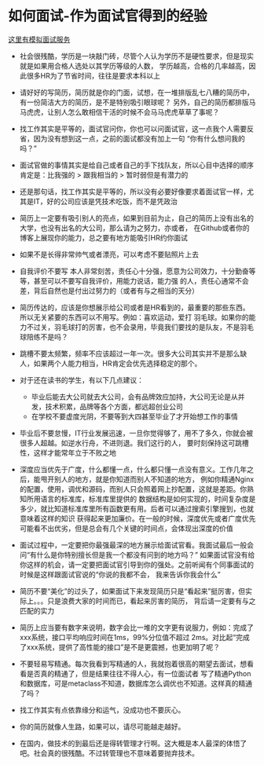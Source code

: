 # 如何面试-作为面试官得到的经验

[这里有模拟面试服务](https://tiku.jiajunhuang.com)

- 社会很残酷，学历是一块敲门砖，尽管个人认为学历不是硬性要求，但是现实就是如果用合格人选处以其学历等级的人数，
学历越高，合格的几率越高，因此很多HR为了节省时间，往往是要求本科以上

- 请好好的写简历，简历就是你的门面，试想，在一堆排版乱七八糟的简历中，有一份简洁大方的简历，是不是特别吸引眼球呢？
另外，自己的简历都排版马马虎虎，让别人怎么敢相信干活的时候不会马马虎虎草草了事呢？

- 找工作其实是平等的，面试官问你，你也可以问面试官，这一点我个人需要反省，因为没有想到这一点，之前的面试都没有加上一句
“你有什么想问我的吗？”

- 面试官做的事情其实是给自己或者自己的手下找队友，所以心目中选择的顺序肯定是：比我强的 > 跟我相当的 > 暂时弱但是有潜力的

- 还是那句话，找工作其实是平等的，所以没有必要好像要求着面试官一样，尤其是IT，好的公司应该是凭技术吃饭，而不是凭政治

- 简历上一定要有吸引别人的亮点，如果到目前为止，自己的简历上没有出名的大学，也没有出名的大公司，那么请为之努力，亦或者，
在Github或者你的博客上展现你的能力，总之要有地方能吸引HR约你面试

- 如果不是长得非常帅气或者漂亮，可以考虑不要贴照片上去

- 自我评价不要写 本人非常刻苦，责任心十分强，愿意为公司效力，十分勤奋等等，甚至可以不要写自我评价，用能力说话，能力强
的人，责任心通常不会差，背后自然也是付出过努力的（或者有与之相当的天分）

- 简历传达的，应该是你想展示给公司或者是HR看到的，最重要的那些东西。所以无关紧要的东西可以不用写。例如：喜欢运动，爱打
羽毛球。如果你的能力不过关，羽毛球打的厉害，也不会录用，毕竟我们要找的是队友，不是羽毛球陪练不是吗？

- 跳槽不要太频繁，频率不应该超过一年一次。很多大公司其实并不是那么缺人，如果两个人能力相当，HR肯定会优先选择稳定的那个。

- 对于还在读书的学生，有以下几点建议：

    - 毕业后能去大公司就去大公司，会有品牌效应加持，大公司无论是从并发，技术积累，品牌等各个方面，都远超创业公司
    - 在学校不要虚度光阴，不要等到大四甚至毕业了才开始想工作的事情

- 毕业后不要怠慢，IT行业发展迅速，一旦你觉得够了，用不了多久，你就会被很多人超越。如逆水行舟，不进则退。我们这行的人，
要时刻保持这可跳槽性，这样才能常年立于不败之地

- 深度应当优先于广度，什么都懂一点，什么都只懂一点没有意义。工作几年之后，能甩开别人的地方，就是你知道而别人不知道的地方，
例如你精通Nginx的配置，使用，调优和源码，而别人只会照着网上抄配置，这就是差距。你熟知所用语言的标准库，标准库里提供的
数据结构是如何实现的，时间复杂度是多少，就比知道标准库里所有函数更有用。后者可以通过搜索引擎搜到，也就意味着这样的知识
获得起来更加廉价。在一般的时候，深度优先或者广度优先可能看不出优劣，但是总会有几个关键的时间点，会体现出深度的价值

- 面试过程中，一定要把你最强最深的地方展示给面试官看。我面试最后一般会问“有什么是你特别擅长但是我一个都没有问到的地方吗？”
如果面试官没有给你这样的机会，请一定要把面试官引导到你的强处。之前听闻有个同事面试的时候是这样跟面试官说的“你说的我都不会，
我来告诉你我会什么”

- 简历不要“美化”的过头了，如果面试下来发现简历只是“看起来”挺厉害，但实际上。。。只是浪费大家的时间而已，看起来厉害的简历，
背后请一定要有与之匹配的实力

- 简历上应当要有数字来说明，数字会比一堆的文字更有说服力，例如：完成了xxx系统，接口平均响应时间在1ms，99%分位值不超过
2ms。对比起“完成了xxx系统，提供了高性能的接口”是不是更震撼，也更加明了呢？

- 不要轻易写精通。每次我看到写精通的人，我就抱着很高的期望去面试，想看看是否真的精通了，但是结果往往不得人心，有一位面试者
写了精通Python和数据库，可是metaclass不知道，数据库怎么调优也不知道。这样真的精通了吗？

- 找工作其实有点依靠缘分和运气，没成功也不要灰心。

- 你的简历就像人生路，如果可以，请尽可能越走越好。

- 在国内，做技术的到最后还是得转管理才行啊。这大概是本人最深的体悟了吧。社会真的很残酷。不过转管理也不意味着要抛弃技术。
